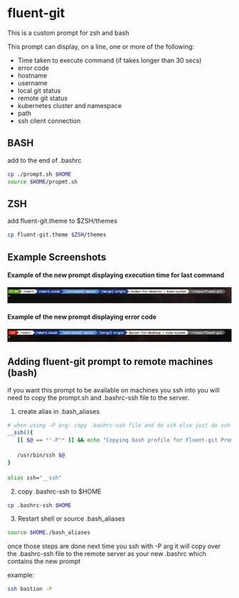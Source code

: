 # fluent-git

This is a custom prompt for zsh and bash

This prompt can display, on a line, one or more of the following:

* Time taken to execute command (if takes longer than 30 secs)
* error code
* hostname
* username
* local git status
* remote git status
* kubernetes cluster and namespace
* path
* ssh client connection


## BASH
add to the end of .bashrc

```bash
cp ./prompt.sh $HOME
source $HOME/propmt.sh
```

## ZSH
add fluent-git.theme to $ZSH/themes

```bash    
cp fluent-git.theme $ZSH/themes
```

## Example Screenshots


#### Example of the new prompt displaying execution time for last command

![Prompt with timer](full.png?raw=true)

#### Example of the new prompt displaying error code

![Example with error](error.png?raw=true)



## Adding fluent-git prompt to remote machines (bash)

if you want this prompt to be available on machines you ssh into you will need to copy the prompt.sh and .bashrc-ssh file to the server.

1. create alias in .bash_aliases

```bash
# when using -P arg: copy .bashrc-ssh file and do ssh else just do ssh
__ssh(){
   [[ $@ == *'-P'* ]] && echo "Copying bash profile for Fluent-git Prompt" && scp -q -o LogLevel=QUIET $HOME/.bashrc-ssh $1:/home/$USER/.bashrc
  
   /usr/bin/ssh $@
}

alias ssh="__ssh"
```

2. copy .bashrc-ssh to $HOME

```bash
cp .bashrc-ssh $HOME
```

3. Restart shell or source .bash_aliases

```bash
source $HOME./bash_aliases
```

once those steps are done next time you ssh with -P arg it will copy over the .bashrc-ssh file to the remote server as your new .bashrc which contains the new prompt

example:

```bash
ssh bastion -P
```
